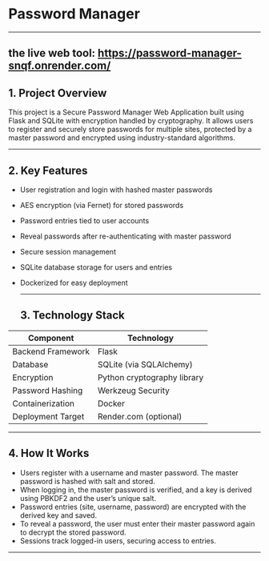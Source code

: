# Password Manager
---
the live web tool: https://password-manager-snqf.onrender.com/
----
## 1. Project Overview

This project is a Secure Password Manager Web Application built using Flask and SQLite with encryption handled by cryptography.
It allows users to register and securely store passwords for multiple sites, protected by a master password and encrypted using industry-standard algorithms.

---
## 2. Key Features

- User registration and login with hashed master passwords
- AES encryption (via Fernet) for stored passwords
- Password entries tied to user accounts
- Reveal passwords after re-authenticating with master password
- Secure session management
- SQLite database storage for users and entries
- Dockerized for easy deployment
  
  ---
  
  ## 3. Technology Stack

| Component           | Technology                  |
|---------------------|-----------------------------|
| Backend Framework   | Flask                       |
| Database            | SQLite (via SQLAlchemy)     |
| Encryption          | Python cryptography library |
| Password Hashing    | Werkzeug Security           |
| Containerization    | Docker                      |
| Deployment Target   | Render.com (optional)       |

---

## 4. How It Works
- Users register with a username and master password. The master password is hashed with salt and stored.
- When logging in, the master password is verified, and a key is derived using PBKDF2 and the user’s unique salt.
- Password entries (site, username, password) are encrypted with the derived key and saved.
- To reveal a password, the user must enter their master password again to decrypt the stored password.
- Sessions track logged-in users, securing access to entries.

---


